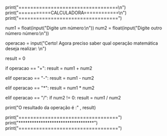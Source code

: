 print("==================================\n")
print("===========CALCULADORA============\n")
print("==================================")

num1 = float(input("Digite um número:\n"))
num2 = float(input("Digite outro número número:\n"))

operacao = input("Certo! Agora preciso saber qual operação matemática deseja realizar: \n")

result = 0


if  operacao == "+":
    result = num1 + num2

elif operacao == "-":
    result = num1 - num2

elif operacao == "*":
    result = num1 * num2

elif operacao == "/":
    if num2 != 0:
        result =  num1 / num2



print("O resultado da operação é :" , result)

print("==================================")
print("**********************************")
print("==================================")

